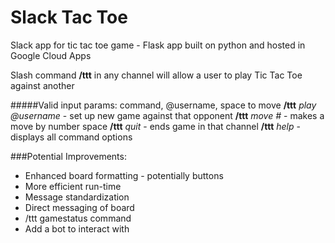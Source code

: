 # Slack Tac Toe
Slack app for tic tac toe game - Flask app built on python and hosted in Google Cloud Apps

Slash command **/ttt** in any channel will allow a user to play Tic Tac Toe against another 

#####Valid input params: command, @username, space to move
**/ttt** *play @username* - set up new game against that opponent
**/ttt** *move #* - makes a move by number space
**/ttt** *quit* - ends game in that channel
**/ttt** *help* - displays all command options


###Potential Improvements:
* Enhanced board formatting - potentially buttons
* More efficient run-time
* Message standardization
* Direct messaging of board
* /ttt gamestatus command
* Add a bot to interact with